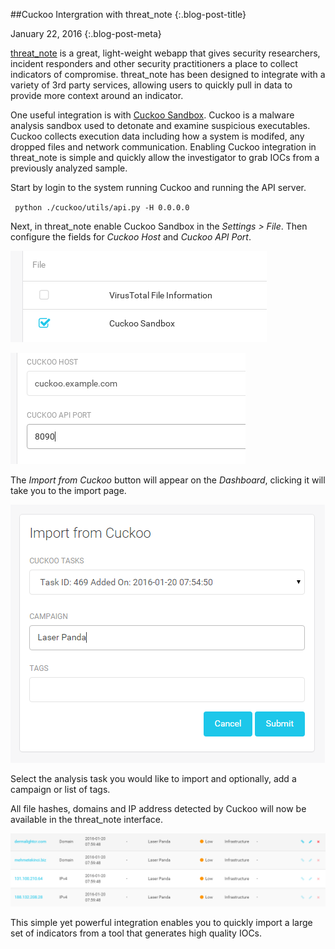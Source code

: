 ##Cuckoo Intergration with threat_note {:.blog-post-title}

January 22, 2016
{:.blog-post-meta}


[threat_note](https://github.com/defpoint/threat_note) is a great, light-weight webapp that gives security researchers, incident responders and other security practitioners a place to collect indicators of compromise. threat_note has been designed to integrate with a variety of 3rd party services, allowing users to quickly pull in data to provide more context around an indicator. 

One useful integration is with [Cuckoo Sandbox](https://www.cuckoosandbox.org). Cuckoo is a malware analysis sandbox used to detonate and examine suspicious executables. Cuckoo collects execution data including how a system is modifed, any dropped files and network communication.  Enabling Cuckoo integration in threat_note is simple and quickly allow the investigator to grab IOCs from a previously analyzed sample. 

Start by login to the system running Cuckoo and running the API server.

`  python ./cuckoo/utils/api.py -H 0.0.0.0 `

Next, in threat_note enable Cuckoo Sandbox in the *Settings > File*. Then configure the fields for *Cuckoo Host* and *Cuckoo API Port*. 

![Alt text](/static/img/enable-cuckoo.png)

![Alt text](/static/img/config-cuckoo.png)

The *Import from Cuckoo* button will appear on the *Dashboard*, clicking it will take you to the import page.

![Alt text](/static/img/import-cuckoo.png)

Select the analysis task you would like to import and optionally, add a campaign or list of tags.

All file hashes, domains and IP address detected by Cuckoo will now be available in the threat_note interface.

![Alt text](/static/img/from-cuckoo.png)

This simple yet powerful integration enables you to quickly import a large set of indicators from a tool that generates high quality IOCs.